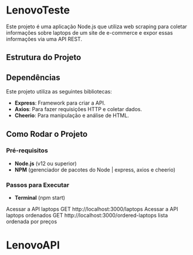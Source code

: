 # LenovoTeste

Este projeto é uma aplicação Node.js que utiliza web scraping para coletar informações sobre laptops de um site de e-commerce e expor essas informações via uma API REST.

## Estrutura do Projeto


## Dependências

Este projeto utiliza as seguintes bibliotecas:

- **Express**: Framework para criar a API.
- **Axios**: Para fazer requisições HTTP e coletar dados.
- **Cheerio**: Para manipulação e análise de HTML.

## Como Rodar o Projeto

### Pré-requisitos

- **Node.js** (v12 ou superior)
- **NPM** (gerenciador de pacotes do Node | express, axios e cheerio)

### Passos para Executar

- **Terminal** (npm start)

Acessar a API laptops GET http://localhost:3000/laptops
Acessar a API laptops ordenados GET http://localhost:3000/ordered-laptops  lista ordenada por preços


# LenovoAPI
